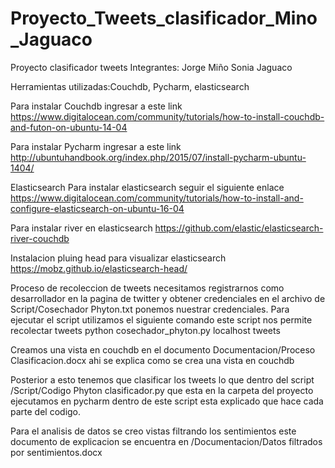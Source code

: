 # Proyecto_Tweets_clasificador_Mino_Jaguaco
Proyecto clasificador tweets
Integrantes: Jorge Miño
             Sonia Jaguaco


Herramientas utilizadas:Couchdb, Pycharm, elasticsearch

Para instalar Couchdb ingresar a este link
https://www.digitalocean.com/community/tutorials/how-to-install-couchdb-and-futon-on-ubuntu-14-04

Para instalar Pycharm ingresar a este link
http://ubuntuhandbook.org/index.php/2015/07/install-pycharm-ubuntu-1404/

Elasticsearch
Para instalar elasticsearch seguir el siguiente enlace
https://www.digitalocean.com/community/tutorials/how-to-install-and-configure-elasticsearch-on-ubuntu-16-04

Para instalar river en elasticsearch 
https://github.com/elastic/elasticsearch-river-couchdb

Instalacion pluing head para visualizar elasticsearch
https://mobz.github.io/elasticsearch-head/


Proceso de recoleccion de tweets necesitamos registrarnos como desarrollador en la pagina de twitter y obtener credenciales 
en el archivo de Script/Cosechador Phyton.txt ponemos nuestrar credenciales.
Para ejecutar el script utilizamos el siguiente comando este script nos permite recolectar tweets 
python cosechador_phyton.py localhost tweets 

Creamos una vista en couchdb en el documento Documentacion/Proceso Clasificacion.docx ahi se explica como se crea una vista en couchdb

Posterior a esto tenemos que clasificar los tweets lo que dentro del script /Script/Codigo Phyton clasificador.py que esta en la 
carpeta del proyecto ejecutamos en pycharm dentro de este script esta explicado que hace cada parte del codigo.

Para el analisis de datos se creo vistas filtrando los sentimientos este documento de explicacion se encuentra en 
/Documentacion/Datos filtrados por sentimientos.docx


                      
